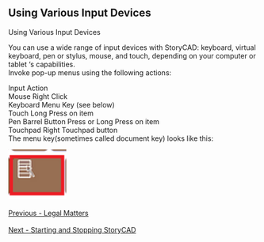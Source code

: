 ## Using Various Input Devices ##
Using Various Input Devices <br/>

You can use a wide range of input devices with StoryCAD:  keyboard, virtual keyboard, pen or stylus, mouse, and touch, depending on your computer or tablet ‘s capabilities. <br/>
Invoke pop-up menus using the following actions: <br/>

Input		Action <br/>
Mouse		Right Click <br/>
Keyboard		Menu Key (see below) <br/>
Touch		Long Press on item <br/>
Pen		Barrel Button Press or Long Press on item <br/>
Touchpad		Right Touchpad button <br/>
The menu key(sometimes called document key) looks like this:  <br/>

![](Keyboard-Right-Mouse-Key.png)
 <br/>
 <br/>
[Previous - Legal Matters](Legal_Matters.md) <br/>
 <br/>
[Next - Starting and Stopping StoryCAD](Starting_and_Stopping_StoryCAD.md) <br/>
 <br/>
